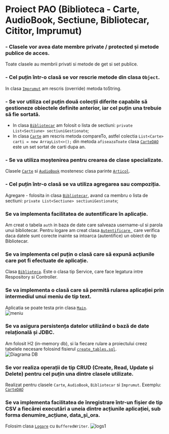 # Proiect PAO (Biblioteca - Carte, AudioBook, Sectiune, Bibliotecar, Cititor, Imprumut)


### - Clasele vor avea date membre private / protected și metode publice de acces.
Toate clasele au membrii privati si metode de get si set publice.
### - Cel puțin într-o clasă se vor rescrie metode din clasa `Object`.
In clasa [`Imprumut`](https://github.com/LorenaPotlog/library/blob/master/src/main/java/myLibrary/models/Imprumut.java) am rescris (override) metoda toString.
### - Se vor utiliza cel puțin două colecții diferite capabile să gestioneze obiectele definite anterior, iar cel puțin una trebuie să fie sortată.
- In clasa [`Bibliotecar`](https://github.com/LorenaPotlog/library/blob/master/src/main/java/myLibrary/models/Bibliotecar.java) am folosit o lista de sectiuni: `private List<Sectiune> sectiuniGestionate`; <br>
- In clasa [`Carte`](https://github.com/LorenaPotlog/library/blob/master/src/main/java/myLibrary/models/Carte.java) am rescris metoda compareTo, astfel colectia `List<Carte> carti = new ArrayList<>();` din metoda `afiseazaToate` clasa [`CarteDAO`](https://github.com/LorenaPotlog/library/blob/master/src/main/java/myLibrary/repositories/CarteDAO.java) este un set sortat de carti dupa an.
### - Se va utiliza moștenirea pentru crearea de clase specializate.
Clasele [`Carte`](https://github.com/LorenaPotlog/library/blob/master/src/main/java/myLibrary/models/Carte.java) si [`AudioBook`](https://github.com/LorenaPotlog/library/blob/master/src/main/java/myLibrary/models/AudioBook.java) mostenesc clasa parinte [`Articol`](https://github.com/LorenaPotlog/library/blob/master/src/main/java/myLibrary/models/Articol.java).
### - Cel puțin într-o clasă se va utiliza agregarea sau compoziția.
Agregare - folosita in clasa [`Bibliotecar`](https://github.com/LorenaPotlog/library/blob/master/src/main/java/myLibrary/models/Bibliotecar.java), avand ca membru o lista de sectiuni: `private List<Sectiune> sectiuniGestionate`;
### Se va implementa facilitatea de autentificare în aplicație.
Am creat o tabela `auth` in baza de date care salveaza username-ul si parola unui bibliotecar. Pentru logare am creat clasa [`Autentificare `](https://github.com/LorenaPotlog/library/blob/master/src/main/java/myLibrary/services/Autentificare.java) care verifica daca datele sunt corecte inainte sa intoarca (autentifice) un obiect de tip Bibliotecar.
### Se va implementa cel puțin o clasă care să expună acțiunile care pot fi efectuate de aplicație.
Clasa [`Biblioteca`](https://github.com/LorenaPotlog/library/blob/master/src/main/java/myLibrary/services/Biblioteca.java). Este o clasa tip Service, care face legatura intre Respository si Controller.
### Se va implementa o clasă care să permită rularea aplicației prin intermediul unui meniu de tip text.
Aplicatia se poate testa prin clasa [`Main`](https://github.com/LorenaPotlog/library/blob/master/src/main/java/myLibrary/Main.java).<br>
![meniu](https://github.com/LorenaPotlog/library/assets/101601637/36066057-9606-405c-a066-abd75439b6e0)
### Se va asigura persistența datelor utilizând o bază de date relațională și JDBC.
Am folosit H2 (in-memory db), si la fiecare rulare a proiectului creez tabelele necesare folosind fisierul [`create_tables.sql`](https://github.com/LorenaPotlog/library/blob/master/src/main/resources/create_tables.sql).<br>
![Diagrama DB](https://github.com/LorenaPotlog/library/assets/101601637/0f0476eb-64ff-4b58-8230-a9e804c26f9b)
### Se vor realiza operații de tip CRUD (Create, Read, Update și Delete) pentru cel puțin una dintre clasele utilizate.
Realizat pentru clasele `Carte`, `AudioBook`, `Bibliotecar` si `Imprumut`. Exemplu: [`CarteDAO`](https://github.com/LorenaPotlog/library/blob/master/src/main/java/myLibrary/repositories/CarteDAO.java)
### Se va implementa facilitatea de înregistrare într-un fișier de tip CSV a fiecărei executări a uneia dintre acțiunile aplicației, sub forma denumire_acțiune, data_și_ora.
Folosim clasa [`Logare`](https://github.com/LorenaPotlog/library/blob/master/src/main/java/myLibrary/services/Logare.java) cu `BufferedWriter`.
![logs1](https://github.com/LorenaPotlog/library/assets/101601637/c00b4dd4-2987-4d3c-b4c2-097b7aeed468)
